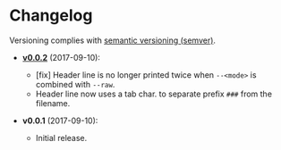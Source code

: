 # Changelog

Versioning complies with [semantic versioning (semver)](http://semver.org/).

<!-- RETAIN THIS COMMENT. An entry template for a new version is automatically added each time `make version` is called. Fill in changes afterward. -->

* **[v0.0.2](https://github.com/mklement0/print-nonascii/compare/v0.0.1...v0.0.2)** (2017-09-10):
  * [fix] Header line is no longer printed twice when `--<mode>` is combined with `--raw`.
  * Header line now uses a tab char. to separate prefix `###` from the filename.

* **v0.0.1** (2017-09-10):
  * Initial release.
